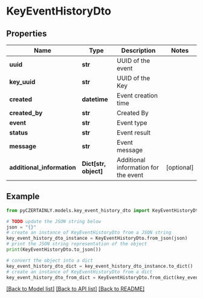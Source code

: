 # KeyEventHistoryDto


## Properties

Name | Type | Description | Notes
------------ | ------------- | ------------- | -------------
**uuid** | **str** | UUID of the event | 
**key_uuid** | **str** | UUID of the Key | 
**created** | **datetime** | Event creation time | 
**created_by** | **str** | Created By | 
**event** | **str** | Event type | 
**status** | **str** | Event result | 
**message** | **str** | Event message | 
**additional_information** | **Dict[str, object]** | Additional information for the event | [optional] 

## Example

```python
from pyCZERTAINLY.models.key_event_history_dto import KeyEventHistoryDto

# TODO update the JSON string below
json = "{}"
# create an instance of KeyEventHistoryDto from a JSON string
key_event_history_dto_instance = KeyEventHistoryDto.from_json(json)
# print the JSON string representation of the object
print(KeyEventHistoryDto.to_json())

# convert the object into a dict
key_event_history_dto_dict = key_event_history_dto_instance.to_dict()
# create an instance of KeyEventHistoryDto from a dict
key_event_history_dto_from_dict = KeyEventHistoryDto.from_dict(key_event_history_dto_dict)
```
[[Back to Model list]](../README.md#documentation-for-models) [[Back to API list]](../README.md#documentation-for-api-endpoints) [[Back to README]](../README.md)


